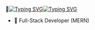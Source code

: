 🤝[![Typing SVG](https://readme-typing-svg.demolab.com?font=Rubik+Burned&duration=3000&pause=1000&color=00F71E&background=FFFFFF00&random=false&width=435&lines=Hi%2C+I%E2%80%99m+Mostakim, )](https://git.io/typing-svg)[![Typing SVG](https://readme-typing-svg.demolab.com?font=Rubik+Burned&duration=3000&pause=1000&color=F70076&background=FFFFFF00&random=false&width=435&lines=Nice+to+Meet+you)](https://git.io/typing-svg)

- 🌱 Full-Stack Developer (MERN)

<!---
mostakim-h/mostakim-h is a ✨ special ✨ repository because its `README.md` (this file) appears on your GitHub profile.
You can click the Preview link to take a look at your changes.
--->
